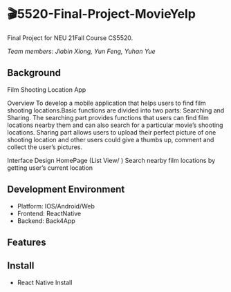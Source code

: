 # 🎬5520-Final-Project-MovieYelp

Final Project for NEU 21Fall Course CS5520.

*Team members: Jiabin Xiong, Yun Feng, Yuhan Yue*

## Background

Film Shooting Location App

Overview
To develop a mobile application that helps users to find film shooting locations.Basic functions are divided into two parts: Searching and Sharing. The searching part provides functions that users can find film locations nearby them and can also search for a particular movie’s shooting locations. Sharing part allows users to upload their perfect picture of one shooting location and other users could give a thumbs up, comment and collect the user’s pictures.

Interface Design
HomePage (List View/ )
Search nearby film locations by getting user’s current location

## Development Environment

* Platform: IOS/Android/Web
* Frontend: ReactNative
* Backend: Back4App



## Features



## Install

* React Native Install

  








